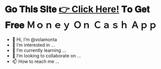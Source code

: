# 𝐆𝐨 𝐓𝐡𝐢𝐬 𝐒𝐢𝐭𝐞 [👉 Click Here!](https://tinyurl.com/bdfkh7d4) 𝐓𝐨 𝐆𝐞𝐭 𝐅𝐫𝐞𝐞 Ｍｏｎｅｙ Ｏｎ Ｃａｓｈ Ａｐｐ

- 👋 Hi, I’m @volamonta
- 👀 I’m interested in ...
- 🌱 I’m currently learning ...
- 💞️ I’m looking to collaborate on ...
- 📫 How to reach me ...

<!---
volamonta/volamonta is a ✨ special ✨ repository because its `README.md` (this file) appears on your GitHub profile.
You can click the Preview link to take a look at your changes.
--->
